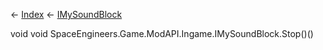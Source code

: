 ← [Index](Api-Index) ← [IMySoundBlock](SpaceEngineers.Game.ModAPI.Ingame.IMySoundBlock)

void void SpaceEngineers.Game.ModAPI.Ingame.IMySoundBlock.Stop()()